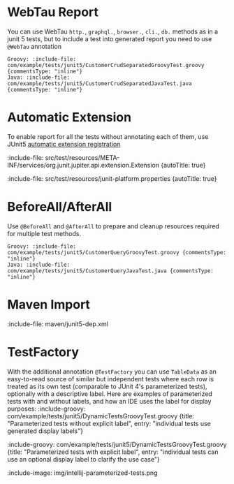 # WebTau Report

You can use WebTau `http.`, `graphql.`, `browser.`, `cli.`, `db.` methods as in a junit 5 tests, but to include a test into generated report you need to use 
`@WebTau` annotation

```tabs
Groovy: :include-file: com/example/tests/junit5/CustomerCrudSeparatedGroovyTest.groovy {commentsType: "inline"}
Java: :include-file: com/example/tests/junit5/CustomerCrudSeparatedJavaTest.java {commentsType: "inline"}
```

# Automatic Extension

To enable report for all the tests without annotating each of them, use JUnit5 [automatic extension registration](https://junit.org/junit5/docs/current/user-guide/#extensions-registration-automatic)

:include-file: src/test/resources/META-INF/services/org.junit.jupiter.api.extension.Extension {autoTitle: true}

:include-file: src/test/resources/junit-platform.properties {autoTitle: true}

# BeforeAll/AfterAll

Use `@BeforeAll` and `@AfterAll` to prepare and cleanup resources required for multiple test methods.

```tabs
Groovy: :include-file: com/example/tests/junit5/CustomerQueryGroovyTest.groovy {commentsType: "inline"}
Java: :include-file: com/example/tests/junit5/CustomerQueryJavaTest.java {commentsType: "inline"}
```

# Maven Import

:include-file: maven/junit5-dep.xml

# TestFactory

With the additional annotation `@TestFactory` you can use `TableData` as an easy-to-read source of 
similar but independent tests where each row is treated as its own test (comparable to JUnit 4's 
parameterized tests), optionally with a descriptive label. 
Here are examples of parameterized tests with and without labels, and how an IDE uses the label for display purposes:
:include-groovy: com/example/tests/junit5/DynamicTestsGroovyTest.groovy {title: "Parameterized tests without explicit label", entry: "individual tests use generated display labels"}

:include-groovy: com/example/tests/junit5/DynamicTestsGroovyTest.groovy {title: "Parameterized tests with explicit label", entry: "individual tests can use an optional display label to clarify the use case"}

:include-image: img/intellij-parameterized-tests.png